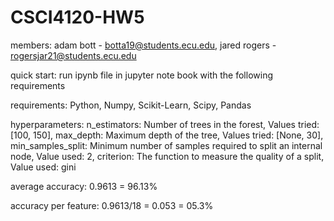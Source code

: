 # CSCI4120-HW5

members:
adam bott - botta19@students.ecu.edu,
jared rogers - rogersjar21@students.ecu.edu

quick start:
run ipynb file in jupyter note book with the following requirements

requirements:
Python,
Numpy,
Scikit-Learn,
Scipy,
Pandas

hyperparameters:
n_estimators: Number of trees in the forest, Values tried: [100, 150],
max_depth: Maximum depth of the tree, Values tried: [None, 30],
min_samples_split: Minimum number of samples required to split an internal node, Value used: 2,
criterion: The function to measure the quality of a split, Value used: gini

average accuracy: 0.9613 = 96.13%

accuracy per feature: 0.9613/18 = 0.053 = 05.3%
